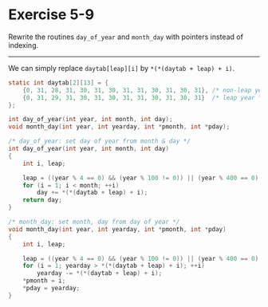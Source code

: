 # Exercise 5-9

Rewrite the routines `day_of_year` and `month_day` with pointers instead of indexing.

---

We can simply replace `daytab[leap][i]` by `*(*(daytab + leap) + i)`.
```c
static int daytab[2][13] = {
	{0, 31, 28, 31, 30, 31, 30, 31, 31, 30, 31, 30, 31}, /* non-leap year */
	{0, 31, 29, 31, 30, 31, 30, 31, 31, 30, 31, 30, 31}  /* leap year */
};

int day_of_year(int year, int month, int day);
void month_day(int year, int yearday, int *pmonth, int *pday);

/* day_of_year: set day of year from month & day */
int day_of_year(int year, int month, int day)
{
	int i, leap;

	leap = ((year % 4 == 0) && (year % 100 != 0)) || (year % 400 == 0);
	for (i = 1; i < month; ++i)
		day += *(*(daytab + leap) + i);
	return day;
}

/* month_day: set month, day from day of year */
void month_day(int year, int yearday, int *pmonth, int *pday)
{
	int i, leap;

	leap = ((year % 4 == 0) && (year % 100 != 0)) || (year % 400 == 0);
	for (i = 1; yearday > *(*(daytab + leap) + i); ++i)
		yearday -= *(*(daytab + leap) + i);
	*pmonth = i;
	*pday = yearday;
}
```
